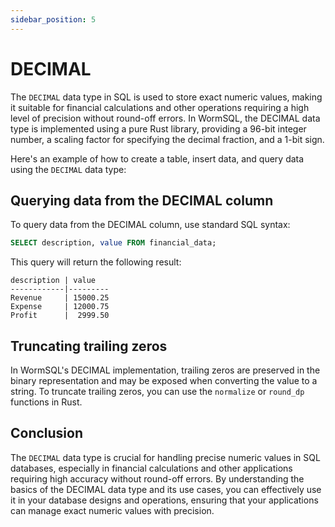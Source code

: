 ```yaml
---
sidebar_position: 5
---
```


# DECIMAL

The `DECIMAL` data type in SQL is used to store exact numeric values, making it suitable for financial calculations and other operations requiring a high level of precision without round-off errors. In WormSQL, the DECIMAL data type is implemented using a pure Rust library, providing a 96-bit integer number, a scaling factor for specifying the decimal fraction, and a 1-bit sign.

Here's an example of how to create a table, insert data, and query data using the `DECIMAL` data type:


## Querying data from the DECIMAL column

To query data from the DECIMAL column, use standard SQL syntax:

```sql
SELECT description, value FROM financial_data;
```

This query will return the following result:

```
description | value
------------|---------
Revenue     | 15000.25
Expense     | 12000.75
Profit      |  2999.50
```

## Truncating trailing zeros

In WormSQL's DECIMAL implementation, trailing zeros are preserved in the binary representation and may be exposed when converting the value to a string. To truncate trailing zeros, you can use the `normalize` or `round_dp` functions in Rust.

## Conclusion

The `DECIMAL` data type is crucial for handling precise numeric values in SQL databases, especially in financial calculations and other applications requiring high accuracy without round-off errors. By understanding the basics of the DECIMAL data type and its use cases, you can effectively use it in your database designs and operations, ensuring that your applications can manage exact numeric values with precision.